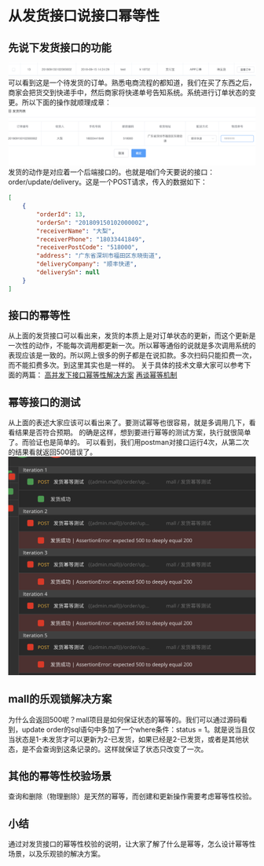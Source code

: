 # 从发货接口说接口幂等性
## 先说下发货接口的功能
![待发货](screenshot/2020-03-12-23-23-38.png)
可以看到这是一个待发货的订单。熟悉电商流程的都知道，我们在买了东西之后，商家会把货交到快递手中，然后商家将快递单号告知系统。系统进行订单状态的变更。所以下面的操作就顺理成章：
![发货](screenshot/2020-03-12-23-28-13.png)
发货的动作是对应着一个后端接口的。也就是咱们今天要说的接口：order/update/delivery。这是一个POST请求，传入的数据如下：
```json
[
    {
        "orderId": 13,
        "orderSn": "201809150102000002",
        "receiverName": "大梨",
        "receiverPhone": "18033441849",
        "receiverPostCode": "518000",
        "address": "广东省深圳市福田区东晓街道",
        "deliveryCompany": "顺丰快递",
        "deliverySn": null
    }
]
```
## 接口的幂等性
从上面的发货接口可以看出来，发货的本质上是对订单状态的更新，而这个更新是一次性的动作，不能每次调用都更新一次。所以幂等通俗的说就是多次调用系统的表现应该是一致的。所以网上很多的例子都是在说扣款。多次扫码只能扣费一次，而不能扣费多次。到这里其实也是一样的。
关于具体的技术文章大家可以参考下面的两篇：
[高并发下接口幂等性解决方案](https://www.cnblogs.com/linjiqin/p/9678022.html)
[再谈幂等机制](https://juejin.im/post/5b134000e51d4506b9429e4a)
## 幂等接口的测试
从上面的表述大家应该可以看出来了。要测试幂等也很容易，就是多调用几下，看看结果是否符合预期。
的确是这样，想到要进行幂等的测试方案，执行就很简单了。而验证也是简单的。
可以看到，我们用postman对接口运行4次，从第二次的结果看就返回500错误了。
![幂等接口的测试](screenshot/2020-03-12-23-38-20.png)
## mall的乐观锁解决方案
为什么会返回500呢？mall项目是如何保证状态的幂等的。我们可以通过源码看到，update order的sql语句中多加了一个where条件：status = 1。就是说当且仅当状态是1-未发货才可以更新为2-已发货，如果已经是2-已发货，或者是其他状态，是不会查询到这条记录的。这样就保证了状态只改变了一次。
## 其他的幂等性校验场景
查询和删除（物理删除）是天然的幂等，而创建和更新操作需要考虑幂等性校验。
## 小结
通过对发货接口的幂等性校验的说明，让大家了解了什么是幂等，怎么设计幂等性场景，以及乐观锁的解决方案。